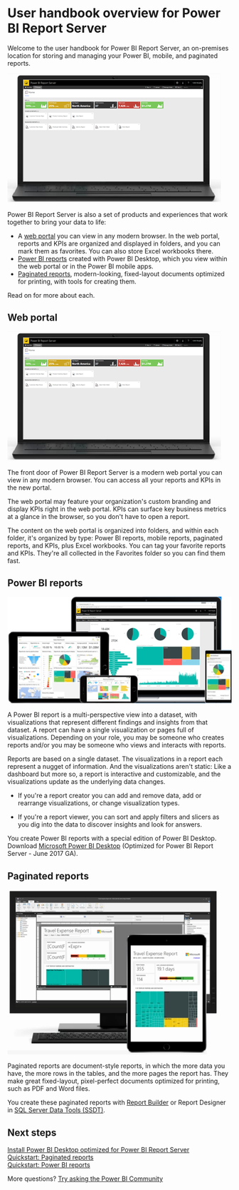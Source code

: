 <properties 
   pageTitle="User handbook overview for Power BI Report Server"
   description="Welcome to the user handbook for Power BI Report Server, an on-premises location for storing and managing your Power BI, mobile, and paginated reports."
   services="powerbi" 
   documentationCenter="" 
   authors="maggiesMSFT" 
   manager="erikre" 
   backup=""
   editor=""
   tags=""
   qualityFocus="no"
   qualityDate=""/>
<tags
   ms.service="powerbi"
   ms.devlang="NA"
   ms.topic="article"
   ms.tgt_pltfrm="NA"
   ms.workload="powerbi"
   ms.date="10/12/2017"
   ms.author="maggies"/>

# User handbook overview for Power BI Report Server

Welcome to the user handbook for Power BI Report Server, an on-premises location for storing and managing your Power BI, mobile, and paginated reports.

![](media/reportserver-user-handbook-overview/web-portal.png)

Power BI Report Server is also a set of products and experiences that work together to bring your data to life:

- A [web portal](#web-portal) you can view in any modern browser. In the web portal, reports and KPIs are organized and displayed in folders, and you can mark them as favorites. You can also store Excel workbooks there.
- [Power BI reports](#power-bi-reports) created with Power BI Desktop, which you view within the web portal or in the Power BI mobile apps.
- [Paginated reports](#paginated-reports), modern-looking, fixed-layout documents optimized for printing, with tools for creating them.

Read on for more about each.

## Web portal

![](media/reportserver-user-handbook-overview/web-portal.png)

The front door of Power BI Report Server is a modern web portal you can view in any modern browser. You can access all your reports and KPIs in the new portal.

The web portal may feature your organization's custom branding and display KPIs right in the web portal. KPIs can surface key business metrics at a glance in the browser, so you don't have to open a report.

The content on the web portal is organized into folders, and within each folder, it's organized by type: Power BI reports, mobile reports, paginated reports, and KPIs, plus Excel workbooks. You can tag your favorite reports and KPIs. They're all collected in the Favorites folder so you can find them fast.

## Power BI reports

![](media/reportserver-user-handbook-overview/powerbi-reports.png)

A Power BI report is a multi-perspective view into a dataset, with visualizations that represent different findings and insights from that dataset. A report can have a single visualization or pages full of visualizations. Depending on your role, you may be someone who creates reports and/or you may be someone who views and interacts with reports.

Reports are based on a single dataset. The visualizations in a report each represent a nugget of information. And the visualizations aren't static: Like a dashboard but more so, a report is interactive and customizable, and the visualizations update as the underlying data changes.

- If you're a report creator you can add and remove data, add or rearrange visualizations, or change visualization types.

- If you're a report viewer, you can sort and apply filters and slicers as you dig into the data to discover insights and look for answers.

You create Power BI reports with a special edition of Power BI Desktop. Download [Microsoft Power BI Desktop](https://go.microsoft.com/fwlink/?linkid=837581) (Optimized for Power BI Report Server - June 2017 GA).

## Paginated reports

![](media/reportserver-user-handbook-overview/paginated-reports.png)

Paginated reports are document-style reports, in which the more data you have, the more rows in the tables, and the more pages the report has. They make great fixed-layout, pixel-perfect documents optimized for printing, such as PDF and Word files.

You create these paginated reports with [Report Builder](https://docs.microsoft.com/sql/reporting-services/report-builder/report-builder-in-sql-server-2016) or Report Designer in [SQL Server Data Tools (SSDT)](https://docs.microsoft.com/sql/reporting-services/tools/reporting-services-in-sql-server-data-tools-ssdt).

## Next steps

[Install Power BI Desktop optimized for Power BI Report Server](reportserver-install-powerbi-desktop.md)  
[Quickstart: Paginated reports](reportserver-quickstart-paginated-report.md)  
[Quickstart: Power BI reports](reportserver-quickstart-powerbi-report.md)

More questions? [Try asking the Power BI Community](https://community.powerbi.com/)
